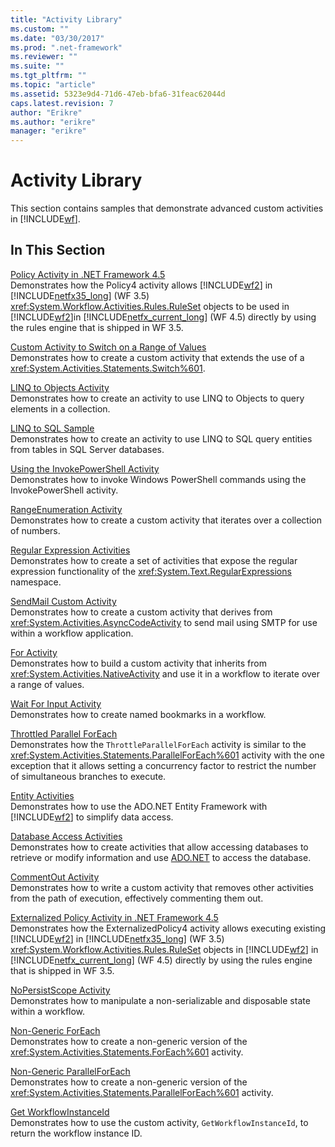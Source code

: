 ```yaml
---
title: "Activity Library"
ms.custom: ""
ms.date: "03/30/2017"
ms.prod: ".net-framework"
ms.reviewer: ""
ms.suite: ""
ms.tgt_pltfrm: ""
ms.topic: "article"
ms.assetid: 5323e9d4-71d6-47eb-bfa6-31feac62044d
caps.latest.revision: 7
author: "Erikre"
ms.author: "erikre"
manager: "erikre"
---
```

# Activity Library
This section contains samples that demonstrate advanced custom activities in [!INCLUDE[wf](../../../../includes/wf-md.md)].  
  
## In This Section  
 [Policy Activity in .NET Framework 4.5](../../../../docs/framework/windows-workflow-foundation/samples/policy-activity-in-net-framework-4-5.md)  
 Demonstrates how the Policy4 activity allows [!INCLUDE[wf2](../../../../includes/wf2-md.md)] in [!INCLUDE[netfx35_long](../../../../includes/netfx35-long-md.md)] (WF 3.5) <xref:System.Workflow.Activities.Rules.RuleSet> objects to be used in [!INCLUDE[wf2](../../../../includes/wf2-md.md)]in [!INCLUDE[netfx_current_long](../../../../includes/netfx-current-long-md.md)] (WF 4.5) directly by using the rules engine that is shipped in WF 3.5.  
  
 [Custom Activity to Switch on a Range of Values](../../../../docs/framework/windows-workflow-foundation/samples/custom-activity-to-switch-on-a-range-of-values.md)  
 Demonstrates how to create a custom activity that extends the use of a <xref:System.Activities.Statements.Switch%601>.  
  
 [LINQ to Objects Activity](../../../../docs/framework/windows-workflow-foundation/samples/linq-to-objects-activity.md)  
 Demonstrates how to create an activity to use LINQ to Objects to query elements in a collection.  
  
 [LINQ to SQL Sample](../../../../docs/framework/windows-workflow-foundation/samples/linq-to-sql-sample.md)  
 Demonstrates how to create an activity to use LINQ to SQL query entities from tables in SQL Server databases.  
  
 [Using the InvokePowerShell Activity](../../../../docs/framework/windows-workflow-foundation/samples/using-the-invokepowershell-activity.md)  
 Demonstrates how to invoke Windows PowerShell commands using the InvokePowerShell activity.  
  
 [RangeEnumeration Activity](../../../../docs/framework/windows-workflow-foundation/samples/rangeenumeration-activity.md)  
 Demonstrates how to create a custom activity that iterates over a collection of numbers.  
  
 [Regular Expression Activities](../../../../docs/framework/windows-workflow-foundation/samples/regular-expression-activities.md)  
 Demonstrates how to create a set of activities that expose the regular expression functionality of the <xref:System.Text.RegularExpressions> namespace.  
  
 [SendMail Custom Activity](../../../../docs/framework/windows-workflow-foundation/samples/sendmail-custom-activity.md)  
 Demonstrates how to create a custom activity that derives from <xref:System.Activities.AsyncCodeActivity> to send mail using SMTP for use within a workflow application.  
  
 [For Activity](../../../../docs/framework/windows-workflow-foundation/samples/for-activity.md)  
 Demonstrates how to build a custom activity that inherits from <xref:System.Activities.NativeActivity> and use it in a workflow to iterate over a range of values.  
  
 [Wait For Input Activity](../../../../docs/framework/windows-workflow-foundation/samples/wait-for-input-activity.md)  
 Demonstrates how to create named bookmarks in a workflow.  
  
 [Throttled Parallel ForEach](../../../../docs/framework/windows-workflow-foundation/samples/throttled-parallel-foreach.md)  
 Demonstrates how the `ThrottleParallelForEach` activity is similar to the <xref:System.Activities.Statements.ParallelForEach%601> activity with the one exception that it allows setting a concurrency factor to restrict the number of simultaneous branches to execute.  
  
 [Entity Activities](../../../../docs/framework/windows-workflow-foundation/samples/entity-activities.md)  
 Demonstrates how to use the ADO.NET Entity Framework with [!INCLUDE[wf2](../../../../includes/wf2-md.md)] to simplify data access.  
  
 [Database Access Activities](../../../../docs/framework/windows-workflow-foundation/samples/database-access-activities.md)  
 Demonstrates how to create activities that allow accessing databases to retrieve or modify information and use [ADO.NET](http://go.microsoft.com/fwlink/?LinkId=166081) to access the database.  
  
 [CommentOut Activity](../../../../docs/framework/windows-workflow-foundation/samples/commentout-activity.md)  
 Demonstrates how to write a custom activity that removes other activities from the path of execution, effectively commenting them out.  
  
 [Externalized Policy Activity in .NET Framework 4.5](../../../../docs/framework/windows-workflow-foundation/samples/externalized-policy-activity-in-net-framework-4-5.md)  
 Demonstrates how the ExternalizedPolicy4 activity allows executing existing [!INCLUDE[wf2](../../../../includes/wf2-md.md)] in [!INCLUDE[netfx35_long](../../../../includes/netfx35-long-md.md)] (WF 3.5) <xref:System.Workflow.Activities.Rules.RuleSet> objects in [!INCLUDE[wf2](../../../../includes/wf2-md.md)] in [!INCLUDE[netfx_current_long](../../../../includes/netfx-current-long-md.md)] (WF 4.5) directly by using the rules engine that is shipped in WF 3.5.  
  
 [NoPersistScope Activity](../../../../docs/framework/windows-workflow-foundation/samples/nopersistscope-activity.md)  
 Demonstrates how to manipulate a non-serializable and disposable state within a workflow.  
  
 [Non-Generic ForEach](../../../../docs/framework/windows-workflow-foundation/samples/non-generic-foreach.md)  
 Demonstrates how to create a non-generic version of the <xref:System.Activities.Statements.ForEach%601> activity.  
  
 [Non-Generic ParallelForEach](../../../../docs/framework/windows-workflow-foundation/samples/non-generic-parallelforeach.md)  
 Demonstrates how to create a non-generic version of the <xref:System.Activities.Statements.ParallelForEach%601> activity.  
  
 [Get WorkflowInstanceId](../../../../docs/framework/windows-workflow-foundation/samples/get-workflowinstanceid.md)  
 Demonstrates how to use the custom activity, `GetWorkflowInstanceId`, to return the workflow instance ID.

